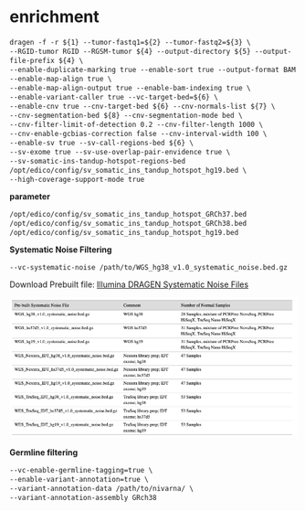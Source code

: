 # enrichment
```{.cs}
dragen -f -r ${1} --tumor-fastq1=${2} --tumor-fastq2=${3} \
--RGID-tumor RGID --RGSM-tumor ${4} --output-directory ${5} --output-file-prefix ${4} \
--enable-duplicate-marking true --enable-sort true --output-format BAM --enable-map-align true \
--enable-map-align-output true --enable-bam-indexing true \
--enable-variant-caller true --vc-target-bed=${6} \
--enable-cnv true --cnv-target-bed ${6} --cnv-normals-list ${7} \
--cnv-segmentation-bed ${8} --cnv-segmentation-mode bed \
--cnv-filter-limit-of-detection 0.2 --cnv-filter-length 1000 \
--cnv-enable-gcbias-correction false --cnv-interval-width 100 \
--enable-sv true --sv-call-regions-bed ${6} \
--sv-exome true --sv-use-overlap-pair-envidence true \
--sv-somatic-ins-tandup-hotspot-regions-bed /opt/edico/config/sv_somatic_ins_tandup_hotspot_hg19.bed \
--high-coverage-support-mode true
```

**parameter**
```{.cs}
/opt/edico/config/sv_somatic_ins_tandup_hotspot_GRCh37.bed
/opt/edico/config/sv_somatic_ins_tandup_hotspot_GRCh38.bed
/opt/edico/config/sv_somatic_ins_tandup_hotspot_hg19.bed
```

**Systematic Noise Filtering**
```{.cs}
--vc-systematic-noise /path/to/WGS_hg38_v1.0_systematic_noise.bed.gz
```
Download Prebuilt file:
[Illumina DRAGEN Systematic Noise Files](https://sapac.support.illumina.com/sequencing/sequencing_software/dragen-bio-it-platform/product_files.html)

![prebuilt_systematic_noise_files](./prebuilt_systematic_noise_files.png)

**Germline filtering**
```{.cs}
--vc-enable-germline-tagging=true \
--enable-variant-annotation=true \
--variant-annotation-data /path/to/nivarna/ \
--variant-annotation-assembly GRch38
```